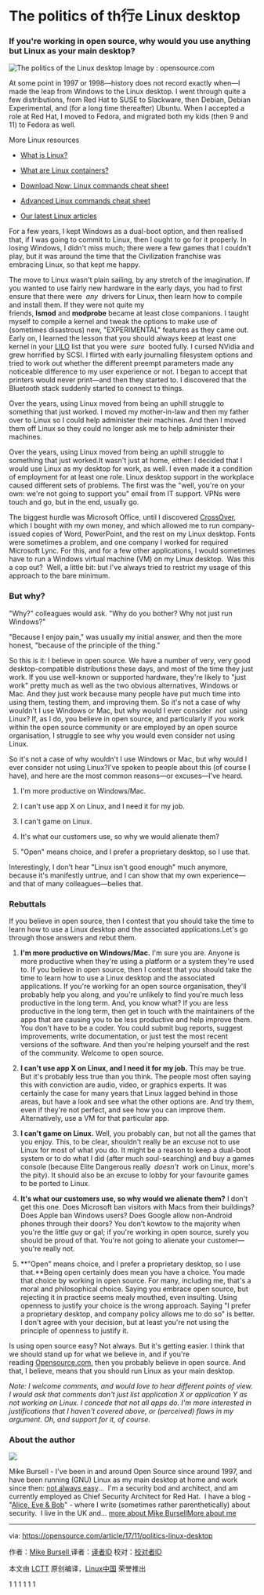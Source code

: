 The politics of th行e Linux desktop
============================================================

### If you're working in open source, why would you use anything but Linux as your main desktop?

 
![The politics of the Linux desktop](https://opensource.com/sites/default/files/styles/image-full-size/public/lead-images/BUSINESS_networks.png?itok=XasNXxKs "The politics of the Linux desktop")
Image by : opensource.com

At some point in 1997 or 1998—history does not record exactly when—I made the leap from Windows to the Linux desktop. I went through quite a few distributions, from Red Hat to SUSE to Slackware, then Debian, Debian Experimental, and (for a long time thereafter) Ubuntu. When I accepted a role at Red Hat, I moved to Fedora, and migrated both my kids (then 9 and 11) to Fedora as well.

More Linux resources

*   [What is Linux?][1]

*   [What are Linux containers?][2]

*   [Download Now: Linux commands cheat sheet][3]

*   [Advanced Linux commands cheat sheet][4]

*   [Our latest Linux articles][5]

For a few years, I kept Windows as a dual-boot option, and then realised that, if I was going to commit to Linux, then I ought to go for it properly. In losing Windows, I didn't miss much; there were a few games that I couldn't play, but it was around the time that the Civilization franchise was embracing Linux, so that kept me happy.

The move to Linux wasn't plain sailing, by any stretch of the imagination. If you wanted to use fairly new hardware in the early days, you had to first ensure that there were  _any_  drivers for Linux, then learn how to compile and install them. If they were not quite my friends, **lsmod** and **modprobe** became at least close companions. I taught myself to compile a kernel and tweak the options to make use of (sometimes disastrous) new, "EXPERIMENTAL" features as they came out. Early on, I learned the lesson that you should always keep at least one kernel in your [LILO][12] list that you were  _sure_  booted fully. I cursed NVidia and grew horrified by SCSI. I flirted with early journalling filesystem options and tried to work out whether the different preempt parameters made any noticeable difference to my user experience or not. I began to accept that printers would never print—and then they started to. I discovered that the Bluetooth stack suddenly started to connect to things.

Over the years, using Linux moved from being an uphill struggle to something that just worked. I moved my mother-in-law and then my father over to Linux so I could help administer their machines. And then I moved them off Linux so they could no longer ask me to help administer their machines.

Over the years, using Linux moved from being an uphill struggle to something that just worked.It wasn't just at home, either: I decided that I would use Linux as my desktop for work, as well. I even made it a condition of employment for at least one role. Linux desktop support in the workplace caused different sets of problems. The first was the "well, you're on your own: we're not going to support you" email from IT support. VPNs were touch and go, but in the end, usually go.

The biggest hurdle was Microsoft Office, until I discovered [CrossOver][13], which I bought with my own money, and which allowed me to run company-issued copies of Word, PowerPoint, and the rest on my Linux desktop. Fonts were sometimes a problem, and one company I worked for required Microsoft Lync. For this, and for a few other applications, I would sometimes have to run a Windows virtual machine (VM) on my Linux desktop.  Was this a cop out?  Well, a little bit: but I've always tried to restrict my usage of this approach to the bare minimum.

### But why?

"Why?" colleagues would ask. "Why do you bother? Why not just run Windows?"

"Because I enjoy pain," was usually my initial answer, and then the more honest, "because of the principle of the thing."

So this is it: I believe in open source. We have a number of very, very good desktop-compatible distributions these days, and most of the time they just work. If you use well-known or supported hardware, they're likely to "just work" pretty much as well as the two obvious alternatives, Windows or Mac. And they just work because many people have put much time into using them, testing them, and improving them. So it's not a case of why wouldn't I use Windows or Mac, but why would I ever consider  _not_  using Linux? If, as I do, you believe in open source, and particularly if you work within the open source community or are employed by an open source organisation, I struggle to see why you would even consider not using Linux.

So it's not a case of why wouldn't I use Windows or Mac, but why would I ever consider not using Linux?I've spoken to people about this (of course I have), and here are the most common reasons—or excuses—I've heard.

1.  I'm more productive on Windows/Mac.

2.  I can't use app X on Linux, and I need it for my job.

3.  I can't game on Linux.

4.  It's what our customers use, so why we would alienate them?

5.  "Open" means choice, and I prefer a proprietary desktop, so I use that.

Interestingly, I don't hear "Linux isn't good enough" much anymore, because it's manifestly untrue, and I can show that my own experience—and that of many colleagues—belies that.

### Rebuttals

If you believe in open source, then I contest that you should take the time to learn how to use a Linux desktop and the associated applications.Let's go through those answers and rebut them.

1.  **I'm more productive on Windows/Mac.** I'm sure you are. Anyone is more productive when they're using a platform or a system they're used to. If you believe in open source, then I contest that you should take the time to learn how to use a Linux desktop and the associated applications. If you're working for an open source organisation, they'll probably help you along, and you're unlikely to find you're much less productive in the long term. And, you know what? If you are less productive in the long term, then get in touch with the maintainers of the apps that are causing you to be less productive and help improve them. You don't have to be a coder. You could submit bug reports, suggest improvements, write documentation, or just test the most recent versions of the software. And then you're helping yourself and the rest of the community. Welcome to open source.

1.  **I can't use app X on Linux, and I need it for my job.** This may be true. But it's probably less true than you think. The people most often saying this with conviction are audio, video, or graphics experts. It was certainly the case for many years that Linux lagged behind in those areas, but have a look and see what the other options are. And try them, even if they're not perfect, and see how you can improve them. Alternatively, use a VM for that particular app.

1.  **I can't game on Linux.** Well, you probably can, but not all the games that you enjoy. This, to be clear, shouldn't really be an excuse not to use Linux for most of what you do. It might be a reason to keep a dual-boot system or to do what I did (after much soul-searching) and buy a games console (because Elite Dangerous really  _doesn't_  work on Linux, more's the pity). It should also be an excuse to lobby for your favourite games to be ported to Linux.

1.  **It's what our customers use, so why would we alienate them?** I don't get this one. Does Microsoft ban visitors with Macs from their buildings? Does Apple ban Windows users? Does Google allow non-Android phones through their doors? You don't kowtow to the majority when you're the little guy or gal; if you're working in open source, surely you should be proud of that. You're not going to alienate your customer—you're really not.

1.  **"Open" means choice, and I prefer a proprietary desktop, so I use that.**Being open certainly does mean you have a choice. You made that choice by working in open source. For many, including me, that's a moral and philosophical choice. Saying you embrace open source, but rejecting it in practice seems mealy mouthed, even insulting. Using openness to justify your choice is the wrong approach. Saying "I prefer a proprietary desktop, and company policy allows me to do so" is better. I don't agree with your decision, but at least you're not using the principle of openness to justify it.

Is using open source easy? Not always. But it's getting easier. I think that we should stand up for what we believe in, and if you're reading [Opensource.com][14], then you probably believe in open source. And that, I believe, means that you should run Linux as your main desktop.

 _Note: I welcome comments, and would love to hear different points of view. I would ask that comments don't just list application X or application Y as not working on Linux. I concede that not all apps do. I'm more interested in justifications that I haven't covered above, or (perceived) flaws in my argument. Oh, and support for it, of course._ 


### About the author

 [![](https://opensource.com/sites/default/files/styles/profile_pictures/public/pictures/2017-05-10_0129.jpg?itok=Uh-eKFhx)][15] 
 
 Mike Bursell - I've been in and around Open Source since around 1997, and have been running (GNU) Linux as my main desktop at home and work since then: [not always easy][7]...  I'm a security bod and architect, and am currently employed as Chief Security Architect for Red Hat.  I have a blog - "[Alice, Eve & Bob][8]" - where I write (sometimes rather parenthetically) about security.  I live in the UK and... [more about Mike Bursell][9][More about me][10]

--------------------------------------------------------------------------------

via: https://opensource.com/article/17/11/politics-linux-desktop

作者：[Mike Bursell ][a]
译者：[译者ID](https://github.com/译者ID)
校对：[校对者ID](https://github.com/校对者ID)

本文由 [LCTT](https://github.com/LCTT/TranslateProject) 原创编译，[Linux中国](https://linux.cn/) 荣誉推出

[a]:https://opensource.com/users/mikecamel
[1]:https://opensource.com/resources/what-is-linux?intcmp=70160000000h1jYAAQ&utm_source=intcallout&utm_campaign=linuxcontent
[2]:https://opensource.com/resources/what-are-linux-containers?intcmp=70160000000h1jYAAQ&utm_source=intcallout&utm_campaign=linuxcontent
[3]:https://developers.redhat.com/promotions/linux-cheatsheet/?intcmp=70160000000h1jYAAQ&utm_source=intcallout&utm_campaign=linuxcontent
[4]:https://developers.redhat.com/cheat-sheet/advanced-linux-commands-cheatsheet?intcmp=70160000000h1jYAAQ&utm_source=intcallout&utm_campaign=linuxcontent
[5]:https://opensource.com/tags/linux?intcmp=70160000000h1jYAAQ&utm_source=intcallout&utm_campaign=linuxcontent
[6]:https://opensource.com/article/17/11/politics-linux-desktop?rate=do69ixoNzK0yg3jzFk0bc6ZOBsIUcqTYv6FwqaVvzUA
[7]:https://opensource.com/article/17/11/politics-linux-desktop
[8]:https://aliceevebob.com/
[9]:https://opensource.com/users/mikecamel
[10]:https://opensource.com/users/mikecamel
[11]:https://opensource.com/user/105961/feed
[12]:https://en.wikipedia.org/wiki/LILO_(boot_loader)
[13]:https://en.wikipedia.org/wiki/CrossOver_(software)
[14]:https://opensource.com/
[15]:https://opensource.com/users/mikecamel
[16]:https://opensource.com/users/mikecamel
[17]:https://opensource.com/users/mikecamel
[18]:https://opensource.com/article/17/11/politics-linux-desktop#comments
[19]:https://opensource.com/tags/linux
1
1
1
1
1
1
